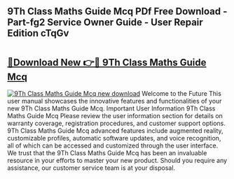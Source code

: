## 9Th Class Maths Guide Mcq PDf Free Download - Part-fg2 Service Owner Guide - User Repair Edition cTqGv

# <h2><a href="http://bc90878.oget.top/?id=9Th+Class+Maths+Guide+Mcq">🔗Download New 👉🔴 9Th Class Maths Guide Mcq</a></h2>

[![9Th Class Maths Guide Mcq new download](https://i.imgur.com/5g1atiW.png)](http://bc90878.oget.top/?id=9Th+Class+Maths+Guide+Mcq)
Welcome to the Future This user manual showcases the innovative features and functionalities of your new 9Th Class Maths Guide Mcq. Important User Information 9Th Class Maths Guide Mcq Please review the user information section for details on warranty coverage, registration procedures, and customer support options. 9Th Class Maths Guide Mcq advanced features include augmented reality, customizable profiles, automatic software updates, and voice recognition, all of which can be accessed and customized through the user interface. We trust that the 9Th Class Maths Guide Mcq has been an invaluable resource in your efforts to master your new product. Should you require any assistance, our customer service team is at your disposal.
